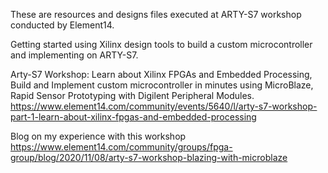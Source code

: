 These are resources and designs files executed at ARTY-S7 workshop conducted by Element14.

Getting started using Xilinx design tools to build a custom microcontroller and implementing on ARTY-S7.

Arty-S7 Workshop: Learn about Xilinx FPGAs and Embedded Processing, Build and Implement custom microcontroller in minutes using MicroBlaze, Rapid Sensor Prototyping with Digilent Peripheral Modules.
https://www.element14.com/community/events/5640/l/arty-s7-workshop-part-1-learn-about-xilinx-fpgas-and-embedded-processing

Blog on my experience with this workshop https://www.element14.com/community/groups/fpga-group/blog/2020/11/08/arty-s7-workshop-blazing-with-microblaze
